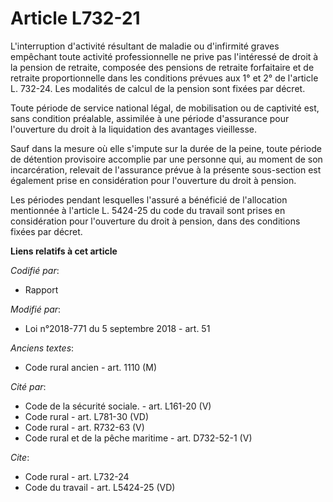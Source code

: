 # Article L732-21

L'interruption d'activité résultant de maladie ou d'infirmité graves empêchant toute activité professionnelle ne prive pas
l'intéressé de droit à la pension de retraite, composée des pensions de retraite forfaitaire et de retraite proportionnelle
dans les conditions prévues aux 1° et 2° de l'article L. 732-24. Les modalités de calcul de la pension sont fixées par
décret. 

Toute période de service national légal, de mobilisation ou de captivité est, sans condition préalable, assimilée à une
période d'assurance pour l'ouverture du droit à la liquidation des avantages vieillesse. 

Sauf dans la mesure où elle s'impute sur la durée de la peine, toute période de détention provisoire accomplie par une
personne qui, au moment de son incarcération, relevait de l'assurance prévue à la présente sous-section est également prise
en considération pour l'ouverture du droit à pension. 

Les périodes pendant lesquelles l'assuré a bénéficié de l'allocation mentionnée à l'article L. 5424-25 du code du travail
sont prises en considération pour l'ouverture du droit à pension, dans des conditions fixées par décret.

**Liens relatifs à cet article**

_Codifié par_:

  - Rapport

_Modifié par_:

  - Loi n°2018-771 du 5 septembre 2018 - art. 51

_Anciens textes_:

  - Code rural ancien - art. 1110 (M)

_Cité par_:

  - Code de la sécurité sociale. - art. L161-20 (V)
  - Code rural - art. L781-30 (VD)
  - Code rural - art. R732-63 (V)
  - Code rural et de la pêche maritime - art. D732-52-1 (V)

_Cite_:

  - Code rural - art. L732-24
  - Code du travail - art. L5424-25 (VD)
